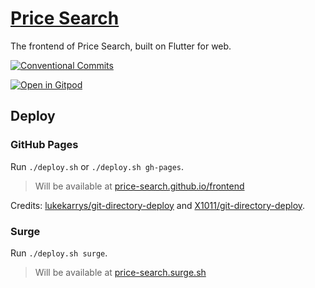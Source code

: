 # [Price Search](https://price-search.github.io/frontend)

The frontend of Price Search, built on Flutter for web.

[![Conventional Commits](https://img.shields.io/badge/Conventional%20Commits-1.0.0-yellow.svg)](https://conventionalcommits.org)

[![Open in Gitpod](https://gitpod.io/button/open-in-gitpod.svg)](https://gitpod.io/#https://github.com/price-search/frontend)

## Deploy

### GitHub Pages

Run `./deploy.sh` or `./deploy.sh gh-pages`.

> Will be available at [price-search.github.io/frontend](https://price-search.github.io/frontend)

Credits: [lukekarrys/git-directory-deploy](https://github.com/lukekarrys/git-directory-deploy) and [X1011/git-directory-deploy](https://github.com/X1011/git-directory-deploy).

### Surge

Run `./deploy.sh surge`.

> Will be available at [price-search.surge.sh](https://price-search.surge.sh)
